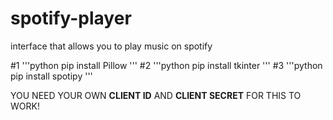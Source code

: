 # spotify-player
interface that allows you to play music on spotify

#1
'''python
pip install Pillow
'''
#2
'''python
pip install tkinter
'''
#3
'''python
pip install spotipy
'''

YOU NEED YOUR OWN **CLIENT ID** AND **CLIENT SECRET** FOR THIS TO WORK!

